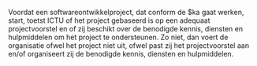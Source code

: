 Voordat een softwareontwikkelproject, dat conform de $ka gaat werken, start, toetst ICTU of het project gebaseerd is op een adequaat projectvoorstel en of zij beschikt over de benodigde kennis, diensten en hulpmiddelen om het project te ondersteunen. Zo niet, dan voert de organisatie ofwel het project niet uit, ofwel past zij het projectvoorstel aan en/of organiseert zij de benodigde kennis, diensten en hulpmiddelen.
